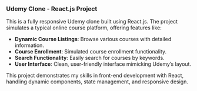 ### Udemy Clone - React.js Project

This is a fully responsive Udemy clone built using React.js. The project simulates a typical online course platform, offering features like:

- **Dynamic Course Listings**: Browse various courses with detailed information.
- **Course Enrollment**: Simulated course enrollment functionality.
- **Search Functionality**: Easily search for courses by keywords.
- **User Interface**: Clean, user-friendly interface mimicking Udemy’s layout.

This project demonstrates my skills in front-end development with React, handling dynamic components, state management, and responsive design. 
